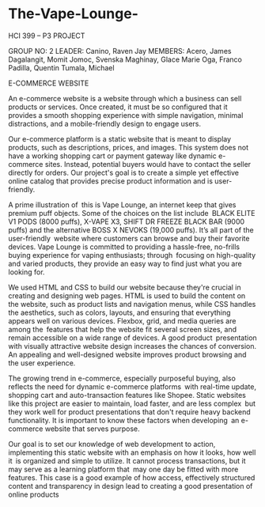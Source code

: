 # The-Vape-Lounge-
HCI 399 – P3 PROJECT

GROUP NO: 2
LEADER: Canino, Raven Jay
MEMBERS:
Acero, James
Dagalangit, Momit
Jomoc, Svenska
Maghinay, Glace Marie
Oga, Franco
Padilla, Quentin
Tumala, Michael

E-COMMERCE WEBSITE

An e-commerce website is a website through which a business can sell products or services. Once created, it must be so configured that it provides a smooth shopping experience with simple navigation, minimal distractions, and a mobile-friendly design to engage users. 

Our e-commerce platform is a static website that is meant to display products, such as descriptions, prices, and images. This system does not have a working shopping cart or payment gateway like dynamic e-commerce sites. Instead, potential buyers would have to contact the seller directly for orders. Our project's goal is to create a simple yet effective online catalog that provides precise product information and is user-friendly.

A prime illustration of this is Vape Lounge, an internet keep that gives premium puff objects. Some of the choices on the list include BLACK ELITE V1 PODS (8000 puffs), X-VAPE X3, SHIFT DR FREEZE BLACK BAR (9000 puffs) and the alternative BOSS X NEVOKS (19,000 puffs). It’s all part of the user-friendly website where customers can browse and buy their favorite devices. Vape Lounge is committed to providing a hassle-free, no-frills buying experience for vaping enthusiasts; through focusing on high-quality and varied products, they provide an easy way to find just what you are looking for.

We used HTML and CSS to build our website because they're crucial in creating and designing web pages. HTML is used to build the content on the website, such as product lists and navigation menus, while CSS handles the aesthetics, such as colors, layouts, and ensuring that everything appears well on various devices. Flexbox, grid, and media queries are among the features that help the website fit several screen sizes, and remain accessible on a wide range of devices. A good product presentation with visually attractive website design increases the chances of conversion. An appealing and well-designed website improves product browsing and the user experience.

The growing trend in e-commerce, especially purposeful buying, also reflects the need for dynamic e-commerce platforms with real-time update, shopping cart and auto-transaction features like Shopee. Static websites like this project are easier to maintain, load faster, and are less complex but they work well for product presentations that don't require heavy backend functionality. It is important to know these factors when developing an e-commerce website that serves purpose.

Our goal is to set our knowledge of web development to action, implementing this static website with an emphasis on how it looks, how well it is organized and simple to utilize. It cannot process transactions, but it may serve as a learning platform that may one day be fitted with more features. This case is a good example of how access, effectively structured content and transparency in design lead to creating a good presentation of online products
